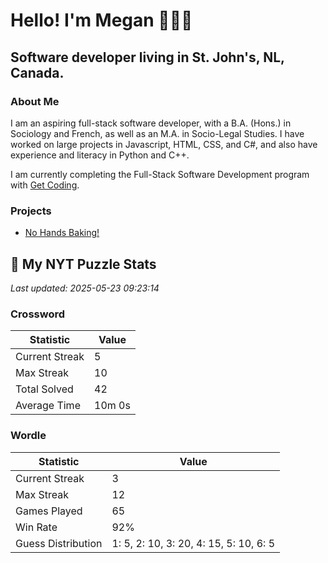 # Hello! I'm Megan 👩🏻‍💻

## Software developer living in St. John's, NL, Canada.

### About Me

<p>I am an aspiring full-stack software developer, with a B.A. (Hons.) in Sociology and French, as well as an M.A. in Socio-Legal Studies. I have worked on large projects in Javascript, HTML, CSS, and C#, and also have experience and literacy in Python and C++.</p>

I am currently completing the Full-Stack Software Development program with [Get Coding](https://www.getcoding.ca/).

### Projects

* [No Hands Baking!](https://mpartificer.github.io/NoHandsBaking/)

<!-- NYT_STATS_START -->
## 🧩 My NYT Puzzle Stats

*Last updated: 2025-05-23 09:23:14*

### Crossword

| Statistic | Value |
|-----------|-------|
| Current Streak | 5 |
| Max Streak | 10 |
| Total Solved | 42 |
| Average Time | 10m 0s |

### Wordle

| Statistic | Value |
|-----------|-------|
| Current Streak | 3 |
| Max Streak | 12 |
| Games Played | 65 |
| Win Rate | 92% |
| Guess Distribution | 1: 5, 2: 10, 3: 20, 4: 15, 5: 10, 6: 5 |


<!-- NYT_STATS_END -->
